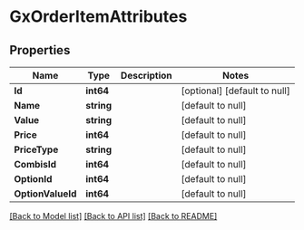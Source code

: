 # GxOrderItemAttributes

## Properties
Name | Type | Description | Notes
------------ | ------------- | ------------- | -------------
**Id** | **int64** |  | [optional] [default to null]
**Name** | **string** |  | [default to null]
**Value** | **string** |  | [default to null]
**Price** | **int64** |  | [default to null]
**PriceType** | **string** |  | [default to null]
**CombisId** | **int64** |  | [default to null]
**OptionId** | **int64** |  | [default to null]
**OptionValueId** | **int64** |  | [default to null]

[[Back to Model list]](../README.md#documentation-for-models) [[Back to API list]](../README.md#documentation-for-api-endpoints) [[Back to README]](../README.md)


